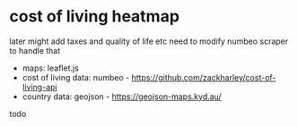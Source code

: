 
# cost of living heatmap 
later might add taxes and quality of life etc 
need to modify numbeo scraper to handle that 

- maps: leaflet.js 
- cost of living data: numbeo - https://github.com/zackharley/cost-of-living-api
- country data: geojson - https://geojson-maps.kyd.au/

todo